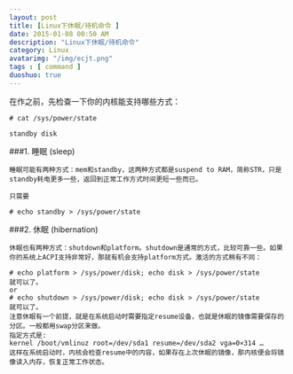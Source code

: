 ```yaml
---
layout: post
title: [Linux下休眠/待机命令 ]
date: 2015-01-08 00:50 AM 
description: "Linux下休眠/待机命令"
category: Linux
avatarimg: "/img/ecjt.png"
tags : [ command ]
duoshuo: true
---
```

在作之前，先检查一下你的内核能支持哪些方式：

    # cat /sys/power/state
    
    standby disk
###1. 睡眠 (sleep)

    睡眠可能有两种方式：mem和standby，这两种方式都是suspend to RAM，简称STR，只是standby耗电更多一些，返回到正常工作方式时间更短一些而已。
    
    只需要

    # echo standby > /sys/power/state

###2. 休眠 (hibernation)

    休眠也有两种方式：shutdown和platform。shutdown是通常的方式，比较可靠一些。如果你的系统上ACPI支持非常好，那就有机会支持platform方式。激活的方式稍有不同：
    
    # echo platform > /sys/power/disk; echo disk > /sys/power/state
    就可以了。
    or
    # echo shutdown > /sys/power/disk; echo disk > /sys/power/state
    就可以了。
    注意休眠有一个前提，就是在系统启动时需要指定resume设备，也就是休眠的镜像需要保存的分区。一般都用swap分区来做。
    指定方式是:
    kernel /boot/vmlinuz root=/dev/sda1 resume=/dev/sda2 vga=0×314 …
    这样在系统启动时，内核会检查resume中的内容，如果存在上次休眠的镜像，那内核便会将镜像读入内存，恢复正常工作状态。

